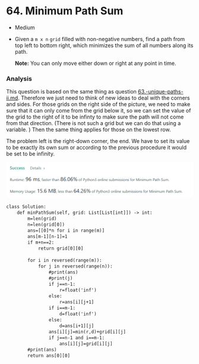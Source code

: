 # 64. Minimum Path Sum

* Medium
*   Given a `m x n` `grid` filled with non-negative numbers, find a path from top left to bottom right, which minimizes the sum of all numbers along its path.

    **Note:** You can only move either down or right at any point in time.

### Analysis&#x20;

This question is based on the same thing as question [63.-unique-paths-ii.md](../2022.jan.20/63.-unique-paths-ii.md "mention"). Therefore we just need to think of new ideas to deal with the corners and sides. For those grids on the right side of the picture, we need to make sure that it can only come from the grid below it, so we can set the value of the grid to the right of it to be infinty to make sure the path will not come from that direction. (There is not such a grid but we can do that using a variable. ) Then the same thing applies for those on the lowest row.&#x20;

The problem left is the right-down corner, the end. We have to set its value to be exactly its own sum or according to the previous procedure it would be set to be infinity.&#x20;

![](<../.gitbook/assets/image (13).png>)

```
class Solution:
    def minPathSum(self, grid: List[List[int]]) -> int:
        m=len(grid)
        n=len(grid[0])
        ans=[[0]*n for i in range(m)]
        ans[m-1][n-1]=1
        if m+n==2:
            return grid[0][0]
     
        for i in reversed(range(m)):
            for j in reversed(range(n)):
                #print(ans)
                #print(j)
                if j==n-1:
                    r=float('inf')
                else:
                    r=ans[i][j+1]
                if i==m-1:
                    d=float('inf')
                else:
                    d=ans[i+1][j]
                ans[i][j]=min(r,d)+grid[i][j]
                if j==n-1 and i==m-1:
                    ans[i][j]=grid[i][j]
        #print(ans)
        return ans[0][0]
```

